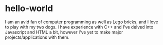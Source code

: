# hello-world
I am an avid fan of computer programming as well as Lego bricks, and I love to play with my two dogs. I have experience with C++ and I've delved into Javascript and HTML a bit, however I've yet to make major projects/applications with them.
